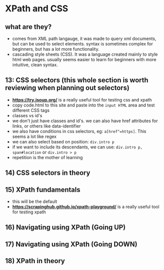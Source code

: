 # XPath and CSS

## what are they?
- comes from XML path langauge, it was made to query xml documents, but can be used to select elements. 
syntax is sometimes complex for beginners, but has a lot more functionality.
- cascading style sheets (CSS). It was a language created mainly to style html web pages. usually seems easier to 
learn for beginners with more intuitive, clean syntax.

## 13: CSS selectors (this whole section is worth reviewing when planning out selectors)
- **https://try.jsoup.org/** is a really useful tool for testing css and xpath
- copy code.html to this site and paste into the `input HTML` area and test different CSS tags
- classes vs id's
- we don't just have classes and id's. we can also have href attributes for links, or others like data-identifier
- we also have conditions in css selectors, eg: `a[href^=https]`. This seems a lot like regex
- we can also select based on position: `div.intro p`
- if we want to include its descendants, we can use: `div.intro p, span#location` or `div.intro > p`
- repetition is the mother of learning

## 14) CSS selectors in theory

## 15) XPath fundamentals
- this will be the default
- **https://scrapinghub.github.io/xpath-playground/** is a really useful tool for testing xpath

## 16) Navigating using XPath (Going UP)

## 17) Navigating using XPath (Going DOWN)

## 18) XPath in theory

